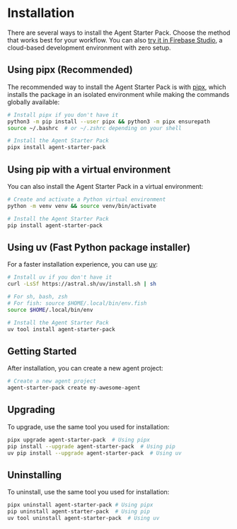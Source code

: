 # Installation

There are several ways to install the Agent Starter Pack. Choose the method that works best for your workflow. You can also [try it in Firebase Studio](https://studio.firebase.google.com/new?template=https%3A%2F%2Fgithub.com%2FGoogleCloudPlatform%2Fagent-starter-pack%2Ftree%2Fmain%2Fsrc%2Fresources%2Fid), a cloud-based development environment with zero setup. 

## Using pipx (Recommended)

The recommended way to install the Agent Starter Pack is with [pipx](https://pypa.github.io/pipx/), which installs the package in an isolated environment while making the commands globally available:

```bash
# Install pipx if you don't have it
python3 -m pip install --user pipx && python3 -m pipx ensurepath
source ~/.bashrc  # or ~/.zshrc depending on your shell

# Install the Agent Starter Pack
pipx install agent-starter-pack
```

## Using pip with a virtual environment

You can also install the Agent Starter Pack in a virtual environment:

```bash
# Create and activate a Python virtual environment
python -m venv venv && source venv/bin/activate

# Install the Agent Starter Pack
pip install agent-starter-pack
```

## Using uv (Fast Python package installer)

For a faster installation experience, you can use [uv](https://astral.sh/uv):

```bash
# Install uv if you don't have it
curl -LsSf https://astral.sh/uv/install.sh | sh

# For sh, bash, zsh
# For fish: source $HOME/.local/bin/env.fish
source $HOME/.local/bin/env 

# Install the Agent Starter Pack
uv tool install agent-starter-pack
```

## Getting Started

After installation, you can create a new agent project:

```bash
# Create a new agent project
agent-starter-pack create my-awesome-agent
```


## Upgrading

To upgrade, use the same tool you used for installation:

```bash
pipx upgrade agent-starter-pack  # Using pipx
pip install --upgrade agent-starter-pack  # Using pip
uv pip install --upgrade agent-starter-pack  # Using uv
```

## Uninstalling

To uninstall, use the same tool you used for installation:

```bash
pipx uninstall agent-starter-pack # Using pipx
pip uninstall agent-starter-pack  # Using pip
uv tool uninstall agent-starter-pack  # Using uv
```
